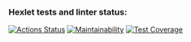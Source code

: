 ### Hexlet tests and linter status:
[![Actions Status](https://github.com/adilqazy/php-project-45/actions/workflows/hexlet-check.yml/badge.svg)](https://github.com/adilqazy/php-project-45/actions)
[![Maintainability](https://api.codeclimate.com/v1/badges/c366048874fde8ce9587/maintainability)](https://codeclimate.com/github/adilqazy/php-project-45/maintainability)
[![Test Coverage](https://api.codeclimate.com/v1/badges/c366048874fde8ce9587/test_coverage)](https://codeclimate.com/github/adilqazy/php-project-45/test_coverage)